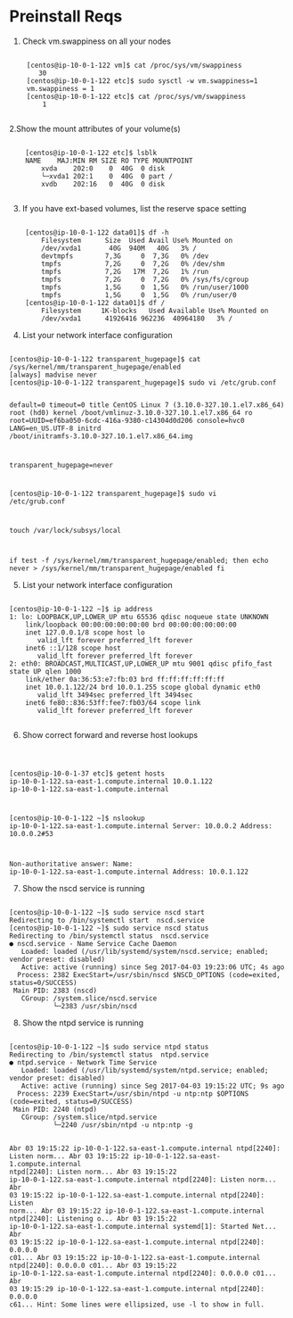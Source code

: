 # Preinstall Reqs

1. Check vm.swappiness on all your nodes
    
    <code>
    [centos@ip-10-0-1-122 vm]$ cat /proc/sys/vm/swappiness
       30
    [centos@ip-10-0-1-122 etc]$ sudo sysctl -w vm.swappiness=1
	vm.swappiness = 1
    [centos@ip-10-0-1-122 etc]$ cat /proc/sys/vm/swappiness 
        1
    </code>
 
 2.Show the mount attributes of your volume(s)
  
  <code>
	[centos@ip-10-0-1-122 etc]$ lsblk
	NAME    MAJ:MIN RM SIZE RO TYPE MOUNTPOINT
		xvda    202:0    0  40G  0 disk 
		└─xvda1 202:1    0  40G  0 part /
		xvdb    202:16   0  40G  0 disk
  </code>
  
  
3. If you have ext-based volumes, list the reserve space setting
	
	
<code>
	[centos@ip-10-0-1-122 data01]$ df -h
		Filesystem      Size  Used Avail Use% Mounted on
		/dev/xvda1       40G  940M   40G   3% /
		devtmpfs        7,3G     0  7,3G   0% /dev
		tmpfs           7,2G     0  7,2G   0% /dev/shm
		tmpfs           7,2G   17M  7,2G   1% /run
		tmpfs           7,2G     0  7,2G   0% /sys/fs/cgroup
		tmpfs           1,5G     0  1,5G   0% /run/user/1000
		tmpfs           1,5G     0  1,5G   0% /run/user/0
	[centos@ip-10-0-1-122 data01]$ df /
		Filesystem     1K-blocks   Used Available Use% Mounted on
		/dev/xvda1      41926416 962236  40964180   3% /
</code>


4. List your network interface configuration


<code>
[centos@ip-10-0-1-122 transparent_hugepage]$ cat /sys/kernel/mm/transparent_hugepage/enabled 
[always] madvise never
[centos@ip-10-0-1-122 transparent_hugepage]$ sudo vi /etc/grub.conf

default=0
timeout=0
title CentOS Linux 7 (3.10.0-327.10.1.el7.x86_64)
        root (hd0)
        kernel /boot/vmlinuz-3.10.0-327.10.1.el7.x86_64 ro root=UUID=ef6ba050-6cdc-416a-9380-c14304d0d206 console=hvc0 LANG=en_US.UTF-8
        initrd /boot/initramfs-3.10.0-327.10.1.el7.x86_64.img

transparent_hugepage=never

[centos@ip-10-0-1-122 transparent_hugepage]$ sudo vi /etc/grub.conf

touch /var/lock/subsys/local

if test -f
/sys/kernel/mm/transparent_hugepage/enabled; then
   echo never > /sys/kernel/mm/transparent_hugepage/enabled
fi
</code>

5. List your network interface configuration


<code>
[centos@ip-10-0-1-122 ~]$ ip address
1: lo: LOOPBACK,UP,LOWER_UP mtu 65536 qdisc noqueue state UNKNOWN 
    link/loopback 00:00:00:00:00:00 brd 00:00:00:00:00:00
    inet 127.0.0.1/8 scope host lo
       valid_lft forever preferred_lft forever
    inet6 ::1/128 scope host 
       valid_lft forever preferred_lft forever
2: eth0: BROADCAST,MULTICAST,UP,LOWER_UP mtu 9001 qdisc pfifo_fast state UP qlen 1000
    link/ether 0a:36:53:e7:fb:03 brd ff:ff:ff:ff:ff:ff
    inet 10.0.1.122/24 brd 10.0.1.255 scope global dynamic eth0
       valid_lft 3494sec preferred_lft 3494sec
    inet6 fe80::836:53ff:fee7:fb03/64 scope link 
       valid_lft forever preferred_lft forever

</code>

6. Show correct forward and reverse host lookups

<code>

[centos@ip-10-0-1-37 etc]$ getent hosts  ip-10-0-1-122.sa-east-1.compute.internal
10.0.1.122      ip-10-0-1-122.sa-east-1.compute.internal

[centos@ip-10-0-1-122 ~]$ nslookup ip-10-0-1-122.sa-east-1.compute.internal
Server:         10.0.0.2
Address:        10.0.0.2#53

Non-authoritative answer:
Name:   ip-10-0-1-122.sa-east-1.compute.internal
Address: 10.0.1.122
</code>

7. Show the nscd service is running

<code>
[centos@ip-10-0-1-122 ~]$ sudo service nscd start
Redirecting to /bin/systemctl start  nscd.service
[centos@ip-10-0-1-122 ~]$ sudo service nscd status
Redirecting to /bin/systemctl status  nscd.service
● nscd.service - Name Service Cache Daemon
   Loaded: loaded (/usr/lib/systemd/system/nscd.service; enabled; vendor preset: disabled)
   Active: active (running) since Seg 2017-04-03 19:23:06 UTC; 4s ago
  Process: 2382 ExecStart=/usr/sbin/nscd $NSCD_OPTIONS (code=exited, status=0/SUCCESS)
 Main PID: 2383 (nscd)
   CGroup: /system.slice/nscd.service
           └─2383 /usr/sbin/nscd
</code>

8. Show the ntpd service is running

<code>
[centos@ip-10-0-1-122 ~]$ sudo service ntpd status
Redirecting to /bin/systemctl status  ntpd.service
● ntpd.service - Network Time Service
   Loaded: loaded (/usr/lib/systemd/system/ntpd.service; enabled; vendor preset: disabled)
   Active: active (running) since Seg 2017-04-03 19:15:22 UTC; 9s ago
  Process: 2239 ExecStart=/usr/sbin/ntpd -u ntp:ntp $OPTIONS (code=exited, status=0/SUCCESS)
 Main PID: 2240 (ntpd)
   CGroup: /system.slice/ntpd.service
           └─2240 /usr/sbin/ntpd -u ntp:ntp -g

Abr 03 19:15:22 ip-10-0-1-122.sa-east-1.compute.internal ntpd[2240]: Listen norm...
Abr 03 19:15:22 ip-10-0-1-122.sa-east-1.compute.internal ntpd[2240]: Listen norm...
Abr 03 19:15:22 ip-10-0-1-122.sa-east-1.compute.internal ntpd[2240]: Listen norm...
Abr 03 19:15:22 ip-10-0-1-122.sa-east-1.compute.internal ntpd[2240]: Listen norm...
Abr 03 19:15:22 ip-10-0-1-122.sa-east-1.compute.internal ntpd[2240]: Listening o...
Abr 03 19:15:22 ip-10-0-1-122.sa-east-1.compute.internal systemd[1]: Started Net...
Abr 03 19:15:22 ip-10-0-1-122.sa-east-1.compute.internal ntpd[2240]: 0.0.0.0 c01...
Abr 03 19:15:22 ip-10-0-1-122.sa-east-1.compute.internal ntpd[2240]: 0.0.0.0 c01...
Abr 03 19:15:22 ip-10-0-1-122.sa-east-1.compute.internal ntpd[2240]: 0.0.0.0 c01...
Abr 03 19:15:29 ip-10-0-1-122.sa-east-1.compute.internal ntpd[2240]: 0.0.0.0 c61...
Hint: Some lines were ellipsized, use -l to show in full.
</code>
